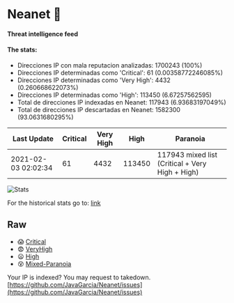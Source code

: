 # Neanet :hocho:
#### Threat intelligence feed
#### The stats:

- Direcciones IP con mala reputacion analizadas: 1700243 (100%)
- Direcciones IP determinadas como 'Critical':  61 (0.00358772246085%)
- Direcciones IP determinadas como 'Very High':  4432 (0.260668622073%)
- Direcciones IP determinadas como 'High':  113450 (6.67257562595)
- Total de direcciones IP indexadas en Neanet:  117943 (6.93683197049%)
- Total de direcciones IP descartadas en Neanet:  1582300 (93.0631680295%)

| Last Update | Critical | Very High | High | Paranoia |
| --- | --- | --- | --- | --- |
| 2021-02-03 02:02:34 | 61 | 4432 | 113450 | 117943 mixed list (Critical + Very High + High)|

![Stats](https://docs.google.com/spreadsheets/d/e/2PACX-1vSnaNMIXVabIpDJjufMlzH7poXnshF3mgd8Is1g9ytUEzVsP5my4Trn8f-xkoLLQ38xpL3HtmUexLo6/pubchart?oid=501124687&format=image)

For the historical stats go to: [link](/stats.csv)
## Raw
- :scream: [Critical](https://raw.githubusercontent.com/JavaGarcia/Neanet/master/blacklists/neanet_critical.txt)
- :fearful: [VeryHigh](https://raw.githubusercontent.com/JavaGarcia/Neanet/master/blacklists/neanet_veryHigh.txtt)
- :frowning: [High](https://raw.githubusercontent.com/JavaGarcia/Neanet/master/blacklists/neanet_high.txt)
- :dizzy_face: [Mixed-Paranoia](https://raw.githubusercontent.com/JavaGarcia/Neanet/master/blacklists/neanet_all.txt)


Your IP is indexed? You may request to takedown. [https://github.com/JavaGarcia/Neanet/issues](https://github.com/JavaGarcia/Neanet/issues)
















































































































































































































































































































































































































































































































































































































































































































































































































































































































































































































































































































































































































































































































































































































































































































































































































































































































































































































































































































































































































































































































































































































































































































































































































































































































































































































































































































































































































































































































































































































































































































































































































































































































































































































































































































































































































































































































































































































































































































































































































































































